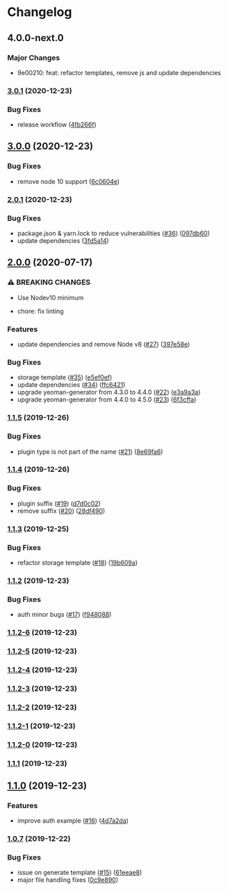 # Changelog

## 4.0.0-next.0
### Major Changes

- 9e00210: feat: refactor templates, remove js and update dependencies

### [3.0.1](https://github.com/verdaccio/generator-verdaccio-plugin/compare/v3.0.0...v3.0.1) (2020-12-23)


### Bug Fixes

* release workflow ([4fb266f](https://github.com/verdaccio/generator-verdaccio-plugin/commit/4fb266f296d4a0b7aa841ff3ef81de0a5be1e927))

## [3.0.0](https://github.com/verdaccio/generator-verdaccio-plugin/compare/v2.0.1...v3.0.0) (2020-12-23)


### Bug Fixes

* remove node 10 support ([6c0604e](https://github.com/verdaccio/generator-verdaccio-plugin/commit/6c0604ef68007e19ad4eb42f6f74072d1c7270c4))

### [2.0.1](https://github.com/verdaccio/generator-verdaccio-plugin/compare/v2.0.0...v2.0.1) (2020-12-23)


### Bug Fixes

* package.json & yarn.lock to reduce vulnerabilities ([#36](https://github.com/verdaccio/generator-verdaccio-plugin/issues/36)) ([097db60](https://github.com/verdaccio/generator-verdaccio-plugin/commit/097db607a3540b06bba261ede7e0db6982fb665f))
* update dependencies ([3fd5a14](https://github.com/verdaccio/generator-verdaccio-plugin/commit/3fd5a14cde0e46dce01bc582e6e77d3e67a91cad))

## [2.0.0](https://github.com/verdaccio/generator-verdaccio-plugin/compare/v1.1.5...v2.0.0) (2020-07-17)


### ⚠ BREAKING CHANGES

* Use Nodev10 minimum

* chore: fix linting

### Features

* update dependencies and remove Node v8 ([#27](https://github.com/verdaccio/generator-verdaccio-plugin/issues/27)) ([397e58e](https://github.com/verdaccio/generator-verdaccio-plugin/commit/397e58e93f748cd0662bd2ec337c80b42f70a021))


### Bug Fixes

* storage template ([#35](https://github.com/verdaccio/generator-verdaccio-plugin/issues/35)) ([e5ef0ef](https://github.com/verdaccio/generator-verdaccio-plugin/commit/e5ef0efdc0278ba17e4008581c014aa77a61f42c))
* update dependencies ([#34](https://github.com/verdaccio/generator-verdaccio-plugin/issues/34)) ([ffc6421](https://github.com/verdaccio/generator-verdaccio-plugin/commit/ffc642117aa2c071473325d6db210d18b09865b0))
* upgrade yeoman-generator from 4.3.0 to 4.4.0 ([#22](https://github.com/verdaccio/generator-verdaccio-plugin/issues/22)) ([e3a9a3a](https://github.com/verdaccio/generator-verdaccio-plugin/commit/e3a9a3a6be98d6eabaf740369819baa977999d7b))
* upgrade yeoman-generator from 4.4.0 to 4.5.0 ([#23](https://github.com/verdaccio/generator-verdaccio-plugin/issues/23)) ([6f3cffa](https://github.com/verdaccio/generator-verdaccio-plugin/commit/6f3cffab99ef5eb0e6bc2bcfdd5ab118f9c83022))

### [1.1.5](https://github.com/verdaccio/generator-verdaccio-plugin/compare/v1.1.4...v1.1.5) (2019-12-26)


### Bug Fixes

* plugin type is not part of the name ([#21](https://github.com/verdaccio/generator-verdaccio-plugin/issues/21)) ([8e69fa6](https://github.com/verdaccio/generator-verdaccio-plugin/commit/8e69fa66070d53f0bf7961931f71d07743eb6652))

### [1.1.4](https://github.com/verdaccio/generator-verdaccio-plugin/compare/v1.1.3...v1.1.4) (2019-12-26)


### Bug Fixes

* plugin suffix ([#19](https://github.com/verdaccio/generator-verdaccio-plugin/issues/19)) ([d7d0c02](https://github.com/verdaccio/generator-verdaccio-plugin/commit/d7d0c02e689ac904109ebe7bc66114acdae14f84))
* remove suffix ([#20](https://github.com/verdaccio/generator-verdaccio-plugin/issues/20)) ([28df490](https://github.com/verdaccio/generator-verdaccio-plugin/commit/28df490347ad46e9593955d764c24850aeaefffc))

### [1.1.3](https://github.com/verdaccio/generator-verdaccio-plugin/compare/v1.1.2...v1.1.3) (2019-12-25)


### Bug Fixes

* refactor storage template ([#18](https://github.com/verdaccio/generator-verdaccio-plugin/issues/18)) ([19b609a](https://github.com/verdaccio/generator-verdaccio-plugin/commit/19b609aebf582bd308f0ae9324add859a873c475))

### [1.1.2](https://github.com/verdaccio/generator-verdaccio-plugin/compare/v1.1.2-6...v1.1.2) (2019-12-23)


### Bug Fixes

* auth minor bugs ([#17](https://github.com/verdaccio/generator-verdaccio-plugin/issues/17)) ([f948088](https://github.com/verdaccio/generator-verdaccio-plugin/commit/f9480884dcc67dcc05913989b366ec0905d1f41a))

### [1.1.2-6](https://github.com/verdaccio/generator-verdaccio-plugin/compare/v1.1.2-5...v1.1.2-6) (2019-12-23)

### [1.1.2-5](https://github.com/verdaccio/generator-verdaccio-plugin/compare/v1.1.2-4...v1.1.2-5) (2019-12-23)

### [1.1.2-4](https://github.com/verdaccio/generator-verdaccio-plugin/compare/v1.1.2-3...v1.1.2-4) (2019-12-23)

### [1.1.2-3](https://github.com/verdaccio/generator-verdaccio-plugin/compare/v1.1.2-2...v1.1.2-3) (2019-12-23)

### [1.1.2-2](https://github.com/verdaccio/generator-verdaccio-plugin/compare/v1.1.2-1...v1.1.2-2) (2019-12-23)

### [1.1.2-1](https://github.com/verdaccio/generator-verdaccio-plugin/compare/v1.1.2-0...v1.1.2-1) (2019-12-23)

### [1.1.2-0](https://github.com/verdaccio/generator-verdaccio-plugin/compare/v1.1.1...v1.1.2-0) (2019-12-23)

### [1.1.1](https://github.com/verdaccio/generator-verdaccio-plugin/compare/v1.1.0...v1.1.1) (2019-12-23)

## [1.1.0](https://github.com/verdaccio/generator-verdaccio-plugin/compare/v1.0.7...v1.1.0) (2019-12-23)


### Features

* improve auth example ([#16](https://github.com/verdaccio/generator-verdaccio-plugin/issues/16)) ([4d7a2da](https://github.com/verdaccio/generator-verdaccio-plugin/commit/4d7a2da934121c5e2026f9d5c55d9bfa84b4bfc5))

### [1.0.7](https://github.com/verdaccio/generator-verdaccio-plugin/compare/v0.1.0...v1.0.7) (2019-12-22)


### Bug Fixes

* issue on generate template ([#15](https://github.com/verdaccio/generator-verdaccio-plugin/issues/15)) ([61eeae8](https://github.com/verdaccio/generator-verdaccio-plugin/commit/61eeae886b7e99a115055097cefd6ccc6ad17381))
* major file handling fixes ([0c9e890](https://github.com/verdaccio/generator-verdaccio-plugin/commit/0c9e890f021e6598b0105cdd82e93993aea1e4e1))
